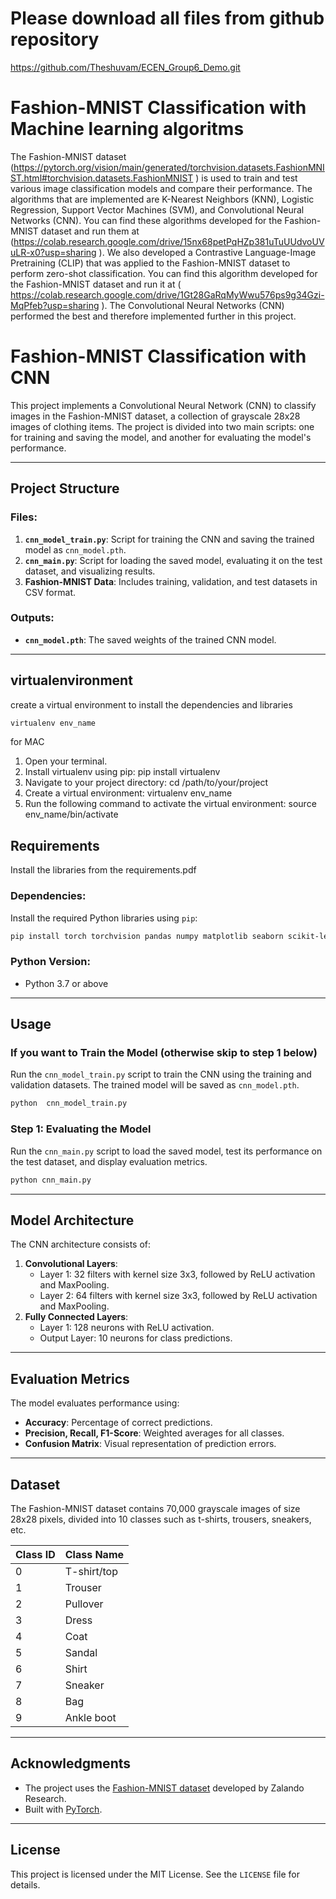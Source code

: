 # Please download all files from github repository

https://github.com/Theshuvam/ECEN_Group6_Demo.git

# Fashion-MNIST Classification with Machine learning algoritms

The Fashion-MNIST dataset (https://pytorch.org/vision/main/generated/torchvision.datasets.FashionMNIST.html#torchvision.datasets.FashionMNIST ) is used to train and test various image classification models and compare their performance. The algorithms that are implemented are K-Nearest Neighbors (KNN), Logistic Regression, Support Vector Machines (SVM), and Convolutional Neural Networks (CNN). You can find these algorithms developed for the Fashion-MNIST dataset and run them at (https://colab.research.google.com/drive/15nx68petPqHZp381uTuUUdvoUVuLR-x0?usp=sharing ). We also developed a Contrastive Language-Image Pretraining (CLIP) that was applied to the Fashion-MNIST dataset to perform zero-shot classification. You can find this algorithm developed for the Fashion-MNIST dataset and run it at ( https://colab.research.google.com/drive/1Gt28GaRqMyWwu576ps9g34Gzi-MqPfeb?usp=sharing ). The Convolutional Neural Networks (CNN) performed the best and therefore implemented further in this project.

# Fashion-MNIST Classification with CNN

This project implements a Convolutional Neural Network (CNN) to classify images in the Fashion-MNIST dataset, a collection of grayscale 28x28 images of clothing items. The project is divided into two main scripts: one for training and saving the model, and another for evaluating the model's performance.

---

## Project Structure

### Files:

1. **`cnn_model_train.py`**: Script for training the CNN and saving the trained model as `cnn_model.pth`.
2. **`cnn_main.py`**: Script for loading the saved model, evaluating it on the test dataset, and visualizing results.
3. **Fashion-MNIST Data**: Includes training, validation, and test datasets in CSV format.

### Outputs:

- **`cnn_model.pth`**: The saved weights of the trained CNN model.

---

## virtualenvironment

create a virtual environment to install the dependencies and libraries

```bash
virtualenv env_name
```

for MAC

1. Open your terminal.
2. Install virtualenv using pip:
   pip install virtualenv
3. Navigate to your project directory:
   cd /path/to/your/project
4. Create a virtual environment:
   virtualenv env_name
5. Run the following command to activate the virtual environment:
   source env_name/bin/activate

## Requirements

Install the libraries from the requirements.pdf

### Dependencies:

Install the required Python libraries using `pip`:

```bash
pip install torch torchvision pandas numpy matplotlib seaborn scikit-learn
```

### Python Version:

- Python 3.7 or above

---

## Usage

### If you want to Train the Model (otherwise skip to step 1 below)

Run the `cnn_model_train.py` script to train the CNN using the training and validation datasets. The trained model will be saved as `cnn_model.pth`.

```bash
python  cnn_model_train.py
```

### Step 1: Evaluating the Model

Run the `cnn_main.py` script to load the saved model, test its performance on the test dataset, and display evaluation metrics.

```bash
python cnn_main.py
```

---

## Model Architecture

The CNN architecture consists of:

1. **Convolutional Layers**:
   - Layer 1: 32 filters with kernel size 3x3, followed by ReLU activation and MaxPooling.
   - Layer 2: 64 filters with kernel size 3x3, followed by ReLU activation and MaxPooling.
2. **Fully Connected Layers**:
   - Layer 1: 128 neurons with ReLU activation.
   - Output Layer: 10 neurons for class predictions.

---

## Evaluation Metrics

The model evaluates performance using:

- **Accuracy**: Percentage of correct predictions.
- **Precision, Recall, F1-Score**: Weighted averages for all classes.
- **Confusion Matrix**: Visual representation of prediction errors.

---

## Dataset

The Fashion-MNIST dataset contains 70,000 grayscale images of size 28x28 pixels, divided into 10 classes such as t-shirts, trousers, sneakers, etc.

| Class ID | Class Name  |
| -------- | ----------- |
| 0        | T-shirt/top |
| 1        | Trouser     |
| 2        | Pullover    |
| 3        | Dress       |
| 4        | Coat        |
| 5        | Sandal      |
| 6        | Shirt       |
| 7        | Sneaker     |
| 8        | Bag         |
| 9        | Ankle boot  |

---

## Acknowledgments

- The project uses the [Fashion-MNIST dataset](https://github.com/zalandoresearch/fashion-mnist) developed by Zalando Research.
- Built with [PyTorch](https://pytorch.org/).

---

## License

This project is licensed under the MIT License. See the `LICENSE` file for details.
